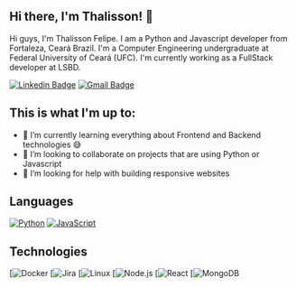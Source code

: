 ## Hi there, I'm Thalisson! 👋

Hi guys, I'm Thalisson Felipe. I am a Python and Javascript developer from Fortaleza, Ceará Brazil. I'm a Computer Engineering undergraduate at Federal University of Ceará (UFC). I'm currently working as a FullStack developer at LSBD.

[![Linkedin Badge](https://img.shields.io/badge/-LinkedIn-0077B5?style=flat-square&logo=LinkedIn&logoColor=white)](https://www.linkedin.com/in/thalissonfelipe/)
[![Gmail Badge](https://img.shields.io/badge/-Gmail-D14836?style=flat-square&logo=Gmail&logoColor=white)](mailto:thalissonlipe7@gmail.com)

## This is what I'm up to:
- 🌱 I’m currently learning everything about Frontend and Backend technologies 😅
- 👯 I’m looking to collaborate on projects that are using Python or Javascript
- 🤔 I’m looking for help with building responsive websites

## Languages

[![Python](https://img.shields.io/badge/-Python-fff?&logo=python)](https://github.com/thalissonfelipe?tab=repositories&q=&type=&language=python)
[![JavaScript](https://img.shields.io/badge/-JavaScript-fff?&logo=JavaScript&logoColor=ddc508)](https://github.com/thalissonfelipe?tab=repositories&q=&type=&language=javascript)

## Technologies

[![Docker](https://img.shields.io/badge/-Docker-fff?&logo=Docker)
[![Jira](https://img.shields.io/badge/-Jira-fff?&logo=jira-software&logoColor=0052CC)
[![Linux](https://img.shields.io/badge/-Linux-fff?&logo=linux&logoColor=000)
[![Node.js](https://img.shields.io/badge/-Node.js-fff?&logo=node.js)
[![React](https://img.shields.io/badge/-React-fff?&logo=React)
[![MongoDB](https://img.shields.io/badge/-MongoDB-333333?style=flat&logo=mongodb)
